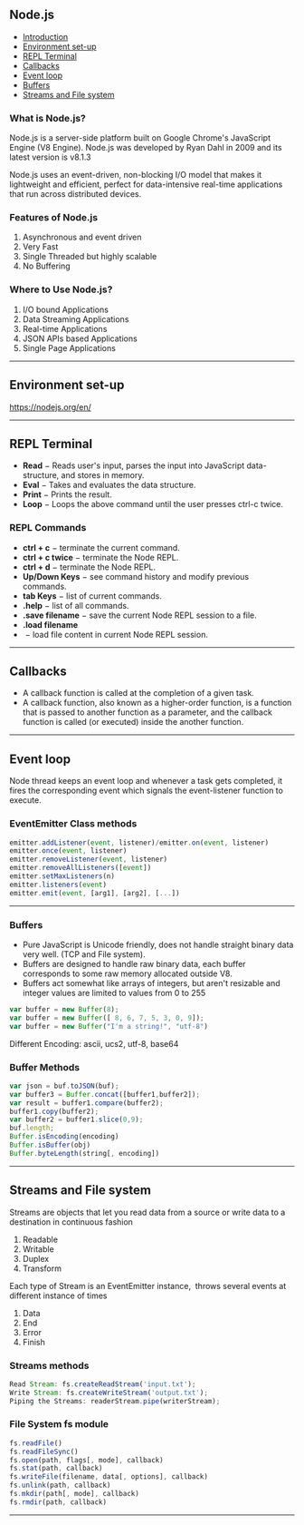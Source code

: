 ## Node.js
+ [Introduction](#what-is-nodejs)
+ [Environment set-up](#environment-set-up)
+ [REPL Terminal](#repl-terminal)
+ [Callbacks](#callbacks)
+ [Event loop](#event-loop)
+ [Buffers](#buffers)
+ [Streams and File system](#streams-and-file-system)

### What is Node.js?

  Node.js is a server-side platform built on Google Chrome's JavaScript Engine (V8 Engine). Node.js was developed by Ryan Dahl in 2009 and its latest version is v8.1.3

  Node.js uses an event-driven, non-blocking I/O model that makes it lightweight and efficient, perfect for data-intensive real-time applications that run across distributed devices.

### Features of Node.js

1. Asynchronous and event driven
2. Very Fast
3. Single Threaded but highly scalable
4. No Buffering

### Where to Use Node.js?

1. I/O bound Applications
2. Data Streaming Applications
3. Real-time Applications
4. JSON APIs based Applications
5. Single Page Applications

***
## Environment set-up
https://nodejs.org/en/

***
## REPL Terminal
+ **Read** − Reads user's input, parses the input into JavaScript data-structure, and stores in memory.
+ **Eval** − Takes and evaluates the data structure.
+ **Print** − Prints the result.
+ **Loop** − Loops the above command until the user presses ctrl-c twice.

### REPL Commands
+ **ctrl + c** − terminate the current command.
+ **ctrl + c twice** − terminate the Node REPL.
+ **ctrl + d** − terminate the Node REPL.
+ **Up/Down Keys** − see command history and modify previous commands.
+ **tab Keys** − list of current commands.
+ **.help** − list of all commands.
+ **.save filename** − save the current Node REPL session to a file.
+ **.load filename**
+  − load file content in current Node REPL session.

***
## Callbacks
+ A callback function is called at the completion of a given task.
+ A callback function, also known as a higher-order function, is a function that is passed to another function as a parameter, and the callback function is called (or executed) inside the another function.

***
## Event loop
Node thread keeps an event loop and whenever a task gets completed, it fires the corresponding event which signals the event-listener function to execute.

### EventEmitter Class methods
```javascript
emitter.addListener(event, listener)/emitter.on(event, listener)
emitter.once(event, listener)
emitter.removeListener(event, listener)
emitter.removeAllListeners([event])
emitter.setMaxListeners(n)
emitter.listeners(event)
emitter.emit(event, [arg1], [arg2], [...])
```

***
### Buffers
+ Pure JavaScript is Unicode friendly, does not handle straight binary data very well. (TCP and File system).
+ Buffers are designed to handle raw binary data, each buffer corresponds to some raw memory allocated outside V8. 
+ Buffers act somewhat like arrays of integers, but aren't resizable and integer values are limited to values from 0 to 255
```javascript
var buffer = new Buffer(8);
var buffer = new Buffer([ 8, 6, 7, 5, 3, 0, 9]);
var buffer = new Buffer("I'm a string!", "utf-8")
```
Different Encoding: ascii, ucs2, utf-8, base64

### Buffer Methods
```javascript
var json = buf.toJSON(buf);
var buffer3 = Buffer.concat([buffer1,buffer2]);
var result = buffer1.compare(buffer2);
buffer1.copy(buffer2);
var buffer2 = buffer1.slice(0,9);
buf.length;
Buffer.isEncoding(encoding)
Buffer.isBuffer(obj)
Buffer.byteLength(string[, encoding])
```
***
## Streams and File system
Streams are objects that let you read data from a source or write data to a destination in continuous fashion
1. Readable
2. Writable
3. Duplex
4. Transform

Each type of Stream is an EventEmitter instance,  throws several events at different instance of times
1. Data
2. End
3. Error
4. Finish

### Streams methods
```javascript
Read Stream: fs.createReadStream('input.txt');
Write Stream: fs.createWriteStream('output.txt');
Piping the Streams: readerStream.pipe(writerStream);
```
### File System fs module
```javascript
fs.readFile()
fs.readFileSync()
fs.open(path, flags[, mode], callback)
fs.stat(path, callback)
fs.writeFile(filename, data[, options], callback)
fs.unlink(path, callback)
fs.mkdir(path[, mode], callback)
fs.rmdir(path, callback)
```
***
